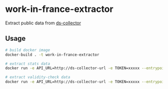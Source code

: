 # work-in-france-extractor

Extract public data from [ds-collector](https://github.com/SocialGouv/ds-collector)

## Usage

```sh
# build docker image
docker-build . -t work-in-france-extractor

# extract stats data
docker run -e API_URL=http://ds-collector-url -e TOKEN=xxxxx --entrypoint node work-in-france-extractor extract-stats.js

# extract validity-check data
docker run -e API_URL=http://ds-collector-url -e TOKEN=xxxxx --entrypoint node work-in-france-extractor extract-validity.js
```
